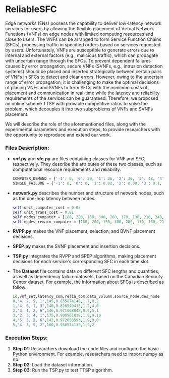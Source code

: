 # ReliableSFC


Edge networks (ENs) possess the capability to deliver low-latency network services for users by allowing the flexible placement of Virtual Network Functions (VNFs) on edge nodes with limited computing resources and close to users. The VNFs can be arranged to form Service Function Chains (SFCs), processing traffic in specified orders based on services requested by users. Unfortunately, VNFs are susceptible to generate errors due to internal and external factors (e.g., malicious traffic), which can propagate with uncertain range through the SFCs. To prevent dependent failures caused by error propagation, secure VNFs (SVNFs, e.g., intrusion detection systems) should be placed and inserted strategically between certain pairs of VNFs in SFCs to detect and clear errors. However, owing to the uncertain range of error propagation, it is challenging to make the optimal decisions of placing VNFs and SVNFs to form SFCs with the minimum costs of placement and communication in real-time while the latency and reliability requirements of the services can be guaranteed. Therefore, we proposed an online scheme TTSP with provable competitive ratios to solve the problem, which decouples it into two subproblems of VNFs and SVNFs placement. 



We will describe the role of the aforementioned files, along with the experimental parameters and execution steps, to provide researchers with the opportunity to reproduce and extend our work.

### Files Description:

- **vnf.py** and **sfc.py** are files containing classes for VNF and SFC, respectively. They describe the attributes of these two classes, such as computational resource requirements and reliability.

  ```python
  COMPUTER_DEMAND = {'-1': 0, '0': 20, '1': 26, '2': 30, '3': 48, '4': 28, '5': 34, '6': 40}
  SINGLE_FAILURE = {'-1': 0, '0': 0, '1': 0.02, '2': 0.08, '3': 0.1, '4': 0.11, '5': 0.04, '6': 0.03}
  ```

- **network.py** describes the number and structure of network nodes, such as the one-hop latency between nodes.

  ```python
  self.unit_computer_cost = 0.03
  self.unit_trans_cost = 0.01
  self.nodes_computer = [180, 200, 150, 300, 280, 170, 130, 210, 240, 190, 120]
  self.nodes_remain_computer = [180, 200, 150, 300, 280, 170, 130, 210, 240, 190, 120]
  ```

- **RVPP.py** makes the VNF placement, selection, and BVNF placement decisions.

- **SPEP.py** makes the SVNF placement and insertion decisions.

- **TSP.py** integrates the RVPP and SPEP algorithms, making placement decisions for each service's corresponding SFC in each time slot.

- The **Dataset** file contains data on different SFC lengths and quantities, as well as dependency failure datasets, based on the Canadian Security Center dataset. For example, the information about SFCs is described as follow: 

  ```python
  id,vnf_set,latency_com,relia_com,data_volumn,source_node,des_node
  0,"4, 2, 5, 1",145,0.855874148,1.7,8,2
  1,"4, 6, 1, 3",140,0.826540415,1.2,4,6
  2,"3, 1, 2, 6",146,0.971008848,0.9,5,1
  3,"2, 5, 4, 1",175,0.900961818,1.9,9,10
  4,"5, 3, 2, 6",142,0.972656593,1.9,9,8
  5,"4, 3, 5, 2",160,0.936574139,1,9,2
  ```

### Execution Steps:

1. **Step 01**: Researchers download the code files and configure the basic Python environment. For example, researchers need to import numpy as np.
2. **Step 02**: Load the dataset information.
3. **Step 03**: Run the TSP.py to test TTSP algorithm.
